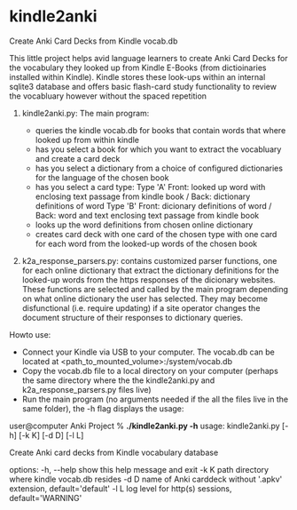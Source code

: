 # kindle2anki
Create Anki Card Decks from Kindle vocab.db

This little project helps avid language learners to create Anki Card Decks for the vocabulary they looked up from Kindle E-Books (from dictioinaries installed within Kindle). Kindle stores these look-ups within an internal sqlite3 database and offers basic flash-card study functionality to review the vocabluary however without the spaced repetition 

1. kindle2anki.py:
   The main program: 
   - queries the kindle vocab.db for books that contain words that where looked up from within kindle
   - has you select a book for which you want to extract the vocabluary and create a card deck
   - has you select a dictionary from a choice of configured dictionaries for the language of the chosen book
   - has you select a card type: 
    Type 'A' Front: looked up word with enclosing text passage from kindle book / Back: dictionary definitions of word
    Type 'B' Front: dicionary definitions of word / Back: word and text enclosing text passage from kindle book
   - looks up the word definitions from chosen online dictionary
   - creates card deck with one card of the chosen type with one card for each word from the looked-up words of the chosen book
   
2. k2a_response_parsers.py:
   contains customized parser functions, one for each online dictionary that extract the dictionary definitions for the looked-up words
   from the https responses of the dicionary websites. These functions are selected and called by the main program depending on what
   online dictionary the user has selected. They may become disfunctional (i.e. require updating) if a site operator changes the document structure
   of their responses to dictionary queries.

Howto use:
- Connect your Kindle via USB to your computer. The vocab.db can be located at <path_to_mounted_volume>:/system/vocab.db
- Copy the vocab.db file to a local directory on your computer (perhaps the same directory where the the kindle2anki.py and k2a_response_parsers.py files live)
- Run the main program (no arguments needed if the all the files live in the same folder), the -h flag displays the usage:

user@computer Anki Project % **./kindle2anki.py -h** 
usage: kindle2anki.py [-h] [-k K] [-d D] [-l L]

Create Anki card decks from Kindle vocabulary database

options:
  -h, --help  show this help message and exit
  -k K        path directory where kindle vocab.db resides
  -d D        name of Anki carddeck without '.apkv' extension, default='default'
  -l L        log level for http(s) sessions, default='WARNING'
